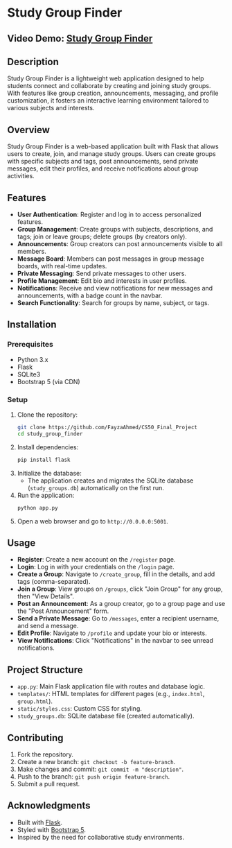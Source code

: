 # Study Group Finder
## Video Demo:  [Study Group Finder](https://youtu.be/DkAirivwgpE?si=O3tVzU9mddH1tL9p)
## Description
Study Group Finder is a lightweight web application designed to help students connect and collaborate by creating and joining study groups. With features like group creation, announcements, messaging, and profile customization, it fosters an interactive learning environment tailored to various subjects and interests.

## Overview
Study Group Finder is a web-based application built with Flask that allows users to create, join, and manage study groups. Users can create groups with specific subjects and tags, post announcements, send private messages, edit their profiles, and receive notifications about group activities.

## Features
- **User Authentication**: Register and log in to access personalized features.
- **Group Management**: Create groups with subjects, descriptions, and tags; join or leave groups; delete groups (by creators only).
- **Announcements**: Group creators can post announcements visible to all members.
- **Message Board**: Members can post messages in group message boards, with real-time updates.
- **Private Messaging**: Send private messages to other users.
- **Profile Management**: Edit bio and interests in user profiles.
- **Notifications**: Receive and view notifications for new messages and announcements, with a badge count in the navbar.
- **Search Functionality**: Search for groups by name, subject, or tags.

## Installation

### Prerequisites
- Python 3.x
- Flask
- SQLite3
- Bootstrap 5 (via CDN)

### Setup
1. Clone the repository:
   ```bash
   git clone https://github.com/FayzaAhmed/CS50_Final_Project 
   cd study_group_finder
   ```
2. Install dependencies:
   ```bash
   pip install flask
   ```
3. Initialize the database:
   - The application creates and migrates the SQLite database (`study_groups.db`) automatically on the first run.
4. Run the application:
   ```bash
   python app.py
   ```
5. Open a web browser and go to `http://0.0.0.0:5001`.

## Usage
- **Register**: Create a new account on the `/register` page.
- **Login**: Log in with your credentials on the `/login` page.
- **Create a Group**: Navigate to `/create_group`, fill in the details, and add tags (comma-separated).
- **Join a Group**: View groups on `/groups`, click "Join Group" for any group, then "View Details".
- **Post an Announcement**: As a group creator, go to a group page and use the "Post Announcement" form.
- **Send a Private Message**: Go to `/messages`, enter a recipient username, and send a message.
- **Edit Profile**: Navigate to `/profile` and update your bio or interests.
- **View Notifications**: Click "Notifications" in the navbar to see unread notifications.

## Project Structure
- `app.py`: Main Flask application file with routes and database logic.
- `templates/`: HTML templates for different pages (e.g., `index.html`, `group.html`).
- `static/styles.css`: Custom CSS for styling.
- `study_groups.db`: SQLite database file (created automatically).

## Contributing
1. Fork the repository.
2. Create a new branch: `git checkout -b feature-branch`.
3. Make changes and commit: `git commit -m "description"`.
4. Push to the branch: `git push origin feature-branch`.
5. Submit a pull request.

## Acknowledgments
- Built with [Flask](https://flask.palletsprojects.com/).
- Styled with [Bootstrap 5](https://getbootstrap.com/).
- Inspired by the need for collaborative study environments.
